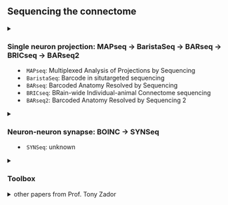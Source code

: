 
## **Sequencing** the connectome



<details>
<summary>

### Single neuron projection: MAPseq -> BaristaSeq -> BARseq -> BRICseq -> BARseq2

- `MAPseq`: Multiplexed Analysis of Projections by Sequencing
- `BaristaSeq`: Barcode in situtargeted sequencing
- `BARseq`: Barcoded Anatomy Resolved by Sequencing
- `BRICseq`: BRain-wide Individual-animal Connectome sequencing
- `BARseq2`: Barcoded Anatomy Resolved by Sequencing 2

</summary>

<div class="ctr">
    <h3>MAPseq vs BARseq</h3>
    <img src="/img/p10.png" width="500"/>
</div>

<div class="ctr">
    <h3>MAPseq vs BRICseq</h3>
    <img src="/img/p9.png" width="500"/>
</div>

- `MAPseq` [High-Throughput Mapping of Single-Neuron Projections by **Sequencing** of **barcoded** RNA.](https://www.ncbi.nlm.nih.gov/pmc/articles/PMC6640135/)
    - Kebschull JM, Garcia da Silva P, Reid AP, Peikon ID, Albeanu DF, Zador AM.
    - Neuron. 
    - 2016 Sep 7

- `BaristaSeq` [Efficient in situ **barcode** **sequencing** using padlock probe-based **BaristaSeq**.](https://www.ncbi.nlm.nih.gov/pmc/articles/PMC5829746/)
    - Chen X, Sun YC, Church GM, Lee JH, Zador AM.
    - Nucleic Acids Res. 
    - 2018 Feb 28

- `MAPseq` [The logic of single-cell projections from visual cortex.](https://www.ncbi.nlm.nih.gov/pmc/articles/PMC6585423/)
    - Han Y, Kebschull JM, Campbell RAA, Cowan D, Imhof F, Zador AM, Mrsic-Flogel TD.
    - Nature. 
    - 2018 Apr 5 

- `MAPseq BaristaSeq` [Cellular **barcoding**: lineage tracing, screening and beyond.](http://zadorlab.labsites.cshl.edu/wp-content/uploads/sites/59/2019/08/Kebschull-Zador-2018-Cellular-barcoding-lineage-tracing.pdf)
    - Kebschull JM, Zador AM.
    - Nat Methods. 
    - 2018 Nov

- `BARseq` [High-Throughput Mapping of Long-Range Neuronal Projection Using In Situ **Sequencing**.](https://www.ncbi.nlm.nih.gov/pmc/articles/PMC7836778/)
    - Chen X, Sun YC, Zhan H, Kebschull JM, Fischer S, Matho K, Huang ZJ, Gillis J, Zador AM.
    - Cell. 
    - 2019 Oct 17

- `BRICseq` [**BRICseq** Bridges Brain-wide Interregional Connectivity to Neural Activity and Gene Expression in Single Animals.](https://www.ncbi.nlm.nih.gov/pmc/articles/PMC7771207/)
    - Huang L, Kebschull JM, Fürth D, Musall S, Kaufman MT, Churchland AK, Zador AM.
    - Cell. 
    - 2020 Jul 9

- `BARseq` [**BARcode** DEmixing through Non-negative Spatial Regression (BarDensr).](https://www.ncbi.nlm.nih.gov/pmc/articles/PMC7971881/)
    - Chen S, Loper J, Chen X, Vaughan A, Zador AM, Paninski L.
    - PLoS Comput Biol. 
    - 2021 Mar 8

- `BARseq2` [Integrating **barcoded** neuroanatomy with spatial transcriptional profiling enables identification of gene correlates of projections.](https://www.ncbi.nlm.nih.gov/pmc/articles/PMC8178227/)
    - Sun YC, Chen X, Fischer S, Lu S, Zhan H, Gillis J, Zador AM.
    - Nat Neurosci. 
    - 2021 Jun

- `BARseq` [Cellular anatomy of the mouse primary motor cortex.](https://www.ncbi.nlm.nih.gov/pmc/articles/PMC8494646/)
    - Muñoz-Castañeda R, Zingg B, Matho KS, Chen X, Wang Q, Foster NN, Li A, Narasimhan A, Hirokawa KE, Huo B, Bannerjee S, Korobkova L, Park CS, Park YG, Bienkowski MS, Chon U, Wheeler DW, Li X, Wang Y, Naeemi M, Xie P, Liu L, Kelly K, An X, Attili SM, Bowman I, Bludova A, Cetin A, Ding L, Drewes R, D'Orazi F, Elowsky C, Fischer S, Galbavy W, Gao L, Gillis J, Groblewski PA, Gou L, Hahn JD, Hatfield JT, Hintiryan H, Huang JJ, Kondo H, Kuang X, Lesnar P, Li X, Li Y, Lin M, Lo D, Mizrachi J, Mok S, Nicovich PR, Palaniswamy R, Palmer J, Qi X, Shen E, Sun YC, Tao HW, Wakemen W, Wang Y, Yao S, Yuan J, Zhan H, Zhu M, Ng L, Zhang LI, Lim BK, Hawrylycz M, Gong H, Gee JC, Kim Y, Chung K, Yang XW, Peng H, Luo Q, Mitra PP, Zador AM, Zeng H, Ascoli GA, Josh Huang Z, Osten P, Harris JA, Dong HW.
    - Nature. 
    - 2021 Oct

</details>




<details>
<summary>

### Neuron-neuron synapse: BOINC -> SYNSeq 

- `SYNSeq`: unknown

</summary>

- `BOINC` [**Sequencing** the connectome.](https://www.ncbi.nlm.nih.gov/pmc/articles/PMC3479097/)
    - Zador AM, Dubnau J, Oyibo HK, Zhan H, Cao G, Peikon ID.
    - PLoS Biol. 
    - 2012

- `SYNseq` [Using high-throughput **barcode** **sequencing** to efficiently map connectomes.](https://www.ncbi.nlm.nih.gov/pmc/articles/PMC5499584/)
    - Peikon ID, Kebschull JM, Vagin VV, Ravens DI, Sun YC, Brouzes E, Corrêa IR Jr, Bressan D, Zador AM.
    - Nucleic Acids Res. 
    - 2017 Jul 7

- `SYNSeq` [Network cloning using DNA **barcodes**.](https://www.ncbi.nlm.nih.gov/pmc/articles/PMC6511037/)
    - Shuvaev SA, Başerdem B, Zador AM, Koulakov AA.
    - Proc Natl Acad Sci U S A. 
    - 2019 May 7

</details>



<details>
<summary>

### Toolbox

</summary>

- [In vivo generation of DNA sequence diversity for cellular **barcoding**.](https://www.ncbi.nlm.nih.gov/pmc/articles/PMC4176322/)
    - Peikon ID, Gizatullina DI, Zador AM.
    - Nucleic Acids Res. 
    - 2014

- [Long-term Cre-mediated retrograde **tagging** of neurons using a novel recombinant pseudorabies virus.](https://www.ncbi.nlm.nih.gov/pmc/articles/PMC4153299/)
    - Oyibo HK, Znamenskiy P, Oviedo HV, Enquist LW, Zador AM.
    - Front Neuroanat. 
    - 2014 Sep 3

- [Sources of PCR-induced distortions in high-throughput **sequencing** data sets.](https://www.ncbi.nlm.nih.gov/pmc/articles/PMC4666380/)
    - Kebschull JM, Zador AM.
    - Nucleic Acids Res. 
    - 2015 Dec 2

- [A New Defective Helper RNA to Produce Recombinant Sindbis Virus that Infects Neurons but does not Propagate.](https://www.ncbi.nlm.nih.gov/pmc/articles/PMC4877524/)
    - Kebschull JM, Garcia da Silva P, Zador AM.
    - Front Neuroanat. 
    - 2016 May 24

</details>





<details><summary>other papers from Prof. Tony Zador</summary>

## learning

- Corticostriatal Plasticity Established by Initial Learning Persists after Behavioral Reversal.
    - Ghosh S, Zador AM.
    - eNeuro. 
    - 2021 Mar 11
- SYNPLA, a method to identify synapses displaying plasticity after learning.
    - Dore K, Pao Y, Soria Lopez J, Aronson S, Zhan H, Ghosh S, Merrill S, Zador AM, Malinow R, Kebschull JM.
    - Proc Natl Acad Sci U S A. 
    - 2020 Feb 11
- A critique of pure learning and what artificial neural networks can learn from animal brains.
    - Zador AM.
    - Nat Commun. 
    - 2019 Aug 21

## **auditory**

- Selective corticostriatal plasticity during acquisition of an **auditory** discrimination task.
    - Xiong Q, Znamenskiy P, Zador AM.
    - Nature. 
    - 2015 May 21

- **auditory** thalamus and **auditory** cortex are equally modulated by context during flexible categorization of **sounds**.
    - Jaramillo S, Borges K, Zador AM.
    - J Neurosci. 
    - 2014 Apr 9

- Corticostriatal neurons in **auditory** cortex drive **decision**s during **auditory** discrimination.
    - Znamenskiy P, Zador AM.
    - Nature. 
    - 2013 May 23

- Up states are rare in awake **auditory** cortex.
    - Hromádka T, Zador AM, DeWeese MR.
    - J Neurophysiol. 
    - 2013 Apr

- PTEN regulation of local and long-range connections in mouse **auditory** cortex.
    - Xiong Q, Oviedo HV, Trotman LC, Zador AM.
    J Neurosci. 
    - 2012 Feb 1

- The **auditory** cortex mediates the perceptual effects of acoustic temporal expectation.
    - Jaramillo S, Zador AM.
    - Nat Neurosci. 
    - 2011 Feb

- The functional asymmetry of **auditory** cortex is reflected in the organization of local cortical circuits.
    - Oviedo HV, Bureau I, Svoboda K, Zador AM.
    - Nat Neurosci. 
    - 2010 Nov

- Long-lasting context dependence constrains neural encoding models in rodent **auditory** cortex.
    - Asari H, Zador AM.
    - J Neurophysiol. 
    - 2009 Nov

- Representations in **auditory** cortex.
    - Hromádka T, Zador AM.
    - Curr Opin Neurobiol.
    - 2009 Aug

- Engaging in an **auditory** task suppresses responses in **auditory** cortex.
    - Otazu GH, Tai LH, Yang Y, Zador AM.
    - Nat Neurosci. 
    - 2009 May

- Millisecond-scale differences in neural activity in **auditory** cortex can drive **decision**s.
    - Yang Y, DeWeese MR, Otazu GH, Zador AM.
    - Nat Neurosci. 
    - 2008 Nov

- Sparse representation of **sounds** in the unanesthetized **auditory** cortex.
    - Hromádka T, Deweese MR, Zador AM.
    - PLoS Biol. 
    - 2008 Jan

- Toward the mechanisms of **auditory** attention.
    - Hromádka T, Zador AM.
    - Hear Res. 
    - 2007 Jul

- Non-Gaussian membrane potential dynamics imply sparse, synchronous activity in **auditory** cortex.
    - DeWeese MR, Zador AM.
    - J Neurosci. 
    - 2006 Nov 22

- Reliability and representational bandwidth in the **auditory** cortex.
    - DeWeese MR, Hromádka T, Zador AM.
    - Neuron. 
    - 2005 Nov 3

- Neural gallops across **auditory** streams.
    - Deweese MR, Zador AM.
    - Neuron. 
    - 2005 Oct 6

- Synaptic mechanisms of forward suppression in rat **auditory** cortex.
    - Wehr M, Zador AM.
    - Neuron. 
    - 2005

- Shared and private variability in the **auditory** cortex.
    - Deweese MR, Zador AM.
    - J Neurophysiol. 
    - 2004 Sep 

- Linearity of cortical receptive fields measured with natural **sounds**.
    - Machens CK, Wehr MS, Zador AM.
    - J Neurosci. 
    - 2004 Feb 4

- Balanced inhibition underlies tuning and sharpens spike timing in **auditory** cortex.
    - Wehr M, Zador AM.
    - Nature. 
    - 2003 Nov 27

- Binary spiking in **auditory** cortex.
    - DeWeese MR, Wehr M, Zador AM.
    - J Neurosci. 
    - 2003 Aug 27

## **decision**

- Standardized and reproducible measurement of **decision**-making in mice.
    - International Brain Laboratory, Aguillon-Rodriguez V, Angelaki D, Bayer H, Bonacchi N, Carandini M, Cazettes F, Chapuis G, Churchland AK, Dan Y, Dewitt E, Faulkner M, Forrest H, Haetzel L, Häusser M, Hofer SB, Hu F, Khanal A, Krasniak C, Laranjeira I, Mainen ZF, Meijer G, Miska NJ, Mrsic-Flogel TD, Murakami M, Noel JP, Pan-Vazquez A, Rossant C, Sanders J, Socha K, Terry R, Urai AE, Vergara H, Wells M, Wilson CJ, Witten IB, Wool LE, Zador AM.
    - Elife. 
    - 2021 May 20

- Mice and rats achieve similar levels of performance in an adaptive **decision**-making task.
    - Jaramillo S, Zador AM.
    - Front Syst Neurosci. 
    - 2014 Sep 18

## **computation**

- Synaptic connectivity and **computation**.
    - Zador AM.
    - Nat Neurosci. 
    - 2001 Dec

- The basic unit of **computation**.
    - Zador AM.
    - Nat Neurosci. 
    - 2000 Nov

- Dynamic stochastic synapses as **computation**al units.
    - Maass W, Zador AM.
    - Neural Comput. 
    - 1999 May 15

## others

- Identification of a brainstem locus that inhibits tumor necrosis factor.
    - Kressel AM, Tsaava T, Levine YA, Chang EH, Addorisio ME, Chang Q, Burbach BJ, Carnevale D, Lembo G, Zador AM, Andersson U, Pavlov VA, Chavan SS, Tracey KJ.
    - Proc Natl Acad Sci U S A. 
    - 2020 Nov 24

- Differences in sensitivity to neural timing among cortical areas.
    - Yang Y, Zador AM.
    - J Neurosci. 
    - 2012 Oct 24

- PINP: a new method of **tagging** neuronal populations for identification during in vivo electrophysiological recording.
    - Lima SQ, Hromádka T, Znamenskiy P, Zador AM.
    - PLoS One. 
    - 2009 Jul 7

- Correlated connectivity and the distribution of firing rates in the neocortex.
    - Koulakov AA, Hromádka T, Zador AM.
    - J Neurosci. 
    - 2009 Mar 25

- Sparse representations for the cocktail party problem.
    - Asari H, Pearlmutter BA, Zador AM.
    - J Neurosci. 
    - 2006 Jul 12

- Natural scene statistics at the centre of gaze.
    - Reinagel P, Zador AM.
    - Network. 
    - 1999 Nov

- Input synchrony and the irregular firing of cortical neurons.
    - Stevens CF, Zador AM.
    - Nat Neurosci. 
    - 1998 Jul

- Efficient discrimination of temporal patterns by motion-sensitive neurons in primate visual cortex.
    - Buracas GT, Zador AM, DeWeese MR, Albright TD.
    - Neuron. 
    - 1998 May

- Dynamic synapses in the cortex.
    - Zador AM, Dobrunz LE.
    - Neuron. 
    - 1997 Jul

- Electrotonic architecture of hippocampal CA1 pyramidal neurons based on three-dimensional reconstructions.
    - Mainen ZF, Carnevale NT, Zador AM, Claiborne BJ, Brown TH.
    - J Neurophysiol. 
    - 1996 Sep

- The morphoelectrotonic transform: a graphical approach to dendritic function.
    - Zador AM, Agmon-Snir H, Segev I.
    - J Neurosci. 
    - 1995 Mar

</details>